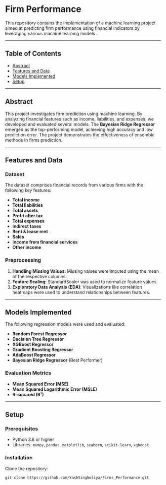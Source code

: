 # Firm Performance 

This repository contains the implementation of a machine learning project aimed at predicting firm performance using financial indicators by leveraging various machine learning models .

---

## Table of Contents

- [Abstract](#abstract)
- [Features and Data](#features-and-data)
- [Models Implemented](#models-implemented)
- [Setup](#setup)

---

## Abstract

This project investigates firm prediction using machine learning. By analyzing financial features such as income, liabilities, and expenses, we developed and evaluated several models. The **Bayesian Ridge Regressor** emerged as the top-performing model, achieving high accuracy and low prediction error. The project demonstrates the effectiveness of ensemble methods in firms prediction.

---

## Features and Data

### Dataset
The dataset comprises financial records from various firms with the following key features:
- **Total income**
- **Total liabilities**
- **Total assets**
- **Profit after tax**
- **Total expenses**
- **Indirect taxes**
- **Rent & lease rent**
- **Sales**
- **Income from financial services**
- **Other income**

### Preprocessing
1. **Handling Missing Values**: Missing values were imputed using the mean of the respective columns.
2. **Feature Scaling**: StandardScaler was used to normalize feature values.
3. **Exploratory Data Analysis (EDA)**: Visualizations like correlation heatmaps were used to understand relationships between features.

---

## Models Implemented

The following regression models were used and evaluated:
- **Random Forest Regressor** 
- **Decision Tree Regressor**
- **XGBoost Regressor**
- **Gradient Boosting Regressor**
- **AdaBoost Regressor**
- **Bayesian Ridge Regressor**  (Best Performer)

### Evaluation Metrics
- **Mean Squared Error (MSE)**
- **Mean Squared Logarithmic Error (MSLE)**
- **R-squared (R²)**

---

## Setup

### Prerequisites
- Python 3.8 or higher
- Libraries: `numpy`, `pandas`, `matplotlib`, `seaborn`, `scikit-learn`, `xgboost`

### Installation
   Clone the repository:
   ```bash
   git clone https://github.com/YashSingholiya/Firms_Performance.git
